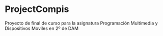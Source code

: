 # ProjectCompis

Proyecto de final de curso para la asignatura Programación Multimedia y Dispositivos Moviles en 2º de DAM
